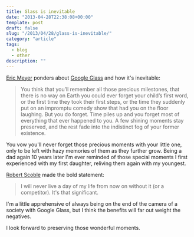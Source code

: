 ```yaml
---
title: Glass is inevitable
date: "2013-04-28T22:38:08+00:00"
template: post
draft: false
slug: "/2013/04/28/glass-is-inevitable/"
category: "article"
tags:  
  - blog
  - other
description: ""
---
```


<a href="http://meyerweb.com/eric/thoughts/2013/03/07/glasshouse/" title="Glasshouse">Eric Meyer</a> ponders about <a href="http://www.google.com/glass/start/" title="Google Glass">Google Glass</a> and how it's inevitable:

<blockquote>You think that you’ll remember all those precious milestones, that there is no way on Earth you could ever forget your child’s first word, or the first time they took their first steps, or the time they suddenly put on an impromptu comedy show that had you on the floor laughing.  But you do forget.  Time piles up and you forget most of everything that ever happened to you.  A few shining moments stay preserved, and the rest fade into the indistinct fog of your former existence.</blockquote>

You vow you'll never forget those precious moments with your little one, only to be left with hazy memories of them as they further grow. Being a dad again 10 years later I'm ever reminded of those special moments I first experienced with my first daughter, reliving them again with my youngest.

<a href="https://plus.google.com/+Scobleizer/posts/ZLV9GdmkRzS" title="My two-week review of Google Glass: it all depends on the price">Robert Scoble</a> made the bold statement: 

<blockquote>I will never live a day of my life from now on without it (or a competitor). It's that significant. </blockquote>

I'm a little apprehensive of always being on the end of the camera of a society with Google Glass, but I think the benefits will far out weight the negatives.

I look forward to preserving those wonderful moments.